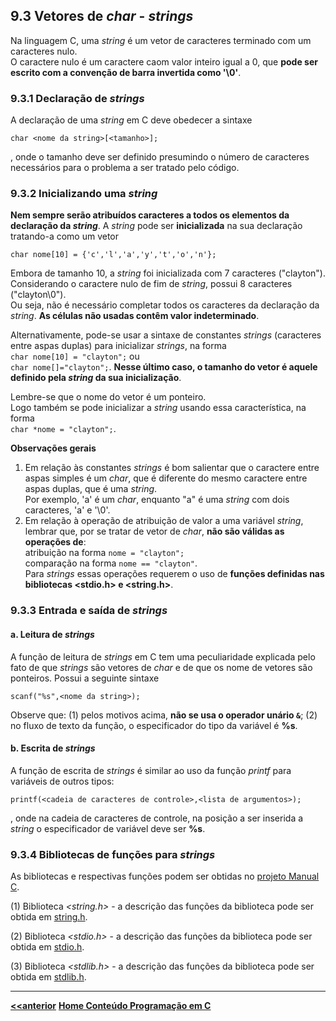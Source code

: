 ## 9.3 Vetores de *char* - *strings*
Na linguagem C, uma *string* é um vetor de caracteres terminado com um caracteres nulo.  
O caractere nulo é um caractere caom valor inteiro igual a 0, que **pode ser escrito com a convenção de barra invertida como '\0'**.  

### 9.3.1 Declaração de *strings*
A declaração de uma *string* em C deve obedecer a sintaxe

```
char <nome da string>[<tamanho>];
```
, onde o tamanho deve ser definido presumindo o número de caracteres necessários para o problema a ser tratado pelo código.   

### 9.3.2 Inicializando uma *string*
**Nem sempre serão atribuídos caracteres a todos os elementos da declaração da *string***. 
A *string* pode ser **inicializada** na sua declaração tratando-a como um vetor 

```
char nome[10] = {'c','l','a','y','t','o','n'};
```
Embora de tamanho 10, a *string* foi inicializada com 7 caracteres ("clayton"). Considerando o caractere nulo de fim de *string*, possui 8 caracteres ("clayton\0").  
Ou seja, não é necessário completar todos os caracteres da declaração da *string*. **As células não usadas contêm valor indeterminado**.  

Alternativamente, pode-se usar a sintaxe de constantes *strings* (caracteres entre aspas duplas) para inicializar *strings*, na forma    
`char nome[10] = "clayton";` ou  
`char nome[]="clayton";`. **Nesse último caso, o tamanho do vetor é aquele definido pela *string* da sua inicialização**.  

Lembre-se que o nome do vetor é um ponteiro.  
Logo também se pode inicializar a *string* usando essa característica, na forma  
`char *nome = "clayton";`.

**Observações gerais**  
1. Em relação às constantes *strings* é bom salientar que o caractere entre aspas simples é um *char*, que é diferente do mesmo caractere entre aspas duplas, que é uma *string*.  
  Por exemplo, 'a' é um *char*, enquanto "a" é uma *string* com dois caracteres, 'a' e '\0'.
2. Em relação à operação de atribuição de valor a uma variável *string*, lembrar que, por se tratar de vetor de *char*, **não são válidas as operações de**:  
  atribuição na forma `nome = "clayton";`  
  comparação na forma `nome == "clayton"`.  
  Para *strings* essas operações requerem o uso de **funções definidas nas bibliotecas <stdio.h> e <string.h>**.

### 9.3.3 Entrada e saída de *strings*
#### a. Leitura de *strings*
A função de leitura de *strings* em C tem uma peculiaridade explicada pelo fato de que *strings* são vetores de *char* e
de que os nome de vetores são ponteiros.
Possui a seguinte sintaxe  

```
scanf("%s",<nome da string>);
```
Observe que:
(1) pelos motivos acima, **não se usa o operador unário `&`**;
(2) no fluxo de texto da função, o especificador do tipo da variável é **%s**.

#### b. Escrita de *strings*
A função de escrita de *strings* é similar ao uso da função *printf* para variáveis de outros tipos:

```
printf(<cadeia de caracteres de controle>,<lista de argumentos>);
```  
, onde na cadeia de caracteres de controle, na posição a ser inserida a *string* o especificador de variável deve ser **%s**.

### 9.3.4 Bibliotecas de funções para *strings*
As bibliotecas e respectivas funções podem ser obtidas no [projeto Manual C](https://petbcc.ufscar.br/sobre/).

(1) Biblioteca *<string.h>* - a descrição das funções da biblioteca pode ser obtida em [string.h](https://petbcc.ufscar.br/string/).

(2) Biblioteca *<stdio.h>* - a descrição das funções da biblioteca pode ser obtida em [stdio.h](https://petbcc.ufscar.br/stdio/).

(3) Biblioteca *<stdlib.h>* - a descrição das funções da biblioteca pode ser obtida em [stdlib.h](https://petbcc.ufscar.br/stdlib/).

___
**[<<anterior](https://github.com/claytonjasilva/claytonjasilva.github.io/blob/main/progC_aulas/progC_stringsvetores1.md)**
**[Home Conteúdo Programação em C](https://github.com/claytonjasilva/claytonjasilva.github.io/blob/main/progC_aulas.md)**   
